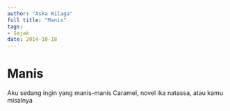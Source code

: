 ```yaml
---
author: "Aska Wilaga"
full title: "Manis"
tags:
- Sajak
date: 2014-10-18
---
```


# Manis

Aku sedang ingin yang manis-manis
Caramel, novel ika natassa,
atau kamu misalnya